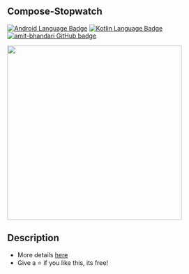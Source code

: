 ## Compose-Stopwatch
<p>
  <a href="#"><img alt="Android Language Badge" src="https://badgen.net/badge/OS/Android?icon=https://raw.githubusercontent.com/androiddevnotes/learn-jetpack-compose-android/master/assets/android.svg&color=3ddc84"/></a>
  <a href="#"><img alt="Kotlin Language Badge" src="https://badgen.net/badge/language/Kotlin?icon=https://raw.githubusercontent.com/androiddevnotes/learn-jetpack-compose-android/master/assets/kotlin.svg&color=f18e33"/></a>
  <a href="https://github.com/amit-bhandari"><img alt="amit-bhandari GitHub badge" src="https://badgen.net/badge/GitHub/amit-bhandari?icon=github&color=24292e"/></a>
</p>

<p>
<img src="https://github.com/user-attachments/assets/40d094e2-9b1f-4c57-a2e0-4b85592db647" width="400" height="400" />
</p>

## Description
- More details [here](https://amit-bhandari.github.io/posts/jetpack-compose-custom-view/)
- Give a ⭐️ if you like this, its free!
